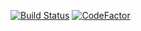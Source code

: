 [![Build Status](https://travis-ci.com/beverlyRoadGoose/algorithms.svg?branch=master)](https://travis-ci.com/beverlyRoadGoose/algorithms)
[![CodeFactor](https://www.codefactor.io/repository/github/beverlyroadgoose/algorithms/badge/master)](https://www.codefactor.io/repository/github/beverlyroadgoose/algorithms/overview/master)
